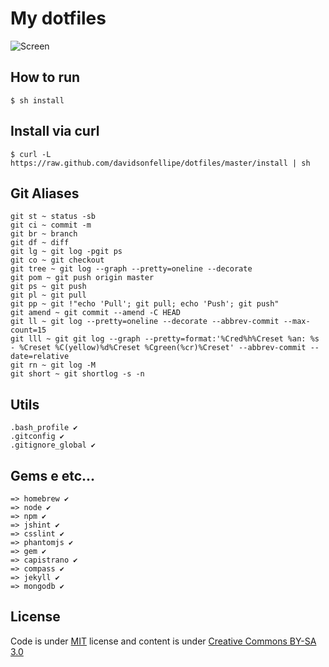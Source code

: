 # My dotfiles

![Screen](http://f.cl.ly/items/3O0i2I1f080A2v1k330t/Screen%20Shot%202013-10-07%20at%201.41.00%20AM.png)

## How to run

```
$ sh install
```

## Install via curl

```
$ curl -L https://raw.github.com/davidsonfellipe/dotfiles/master/install | sh
```

## Git Aliases

```
git st ~ status -sb
git ci ~ commit -m
git br ~ branch
git df ~ diff
git lg ~ git log -pgit ps
git co ~ git checkout
git tree ~ git log --graph --pretty=oneline --decorate
git pom ~ git push origin master
git ps ~ git push
git pl ~ git pull
git pp ~ git !"echo 'Pull'; git pull; echo 'Push'; git push"
git amend ~ git commit --amend -C HEAD
git ll ~ git log --pretty=oneline --decorate --abbrev-commit --max-count=15
git lll ~ git git log --graph --pretty=format:'%Cred%h%Creset %an: %s - %Creset %C(yellow)%d%Creset %Cgreen(%cr)%Creset' --abbrev-commit --date=relative
git rn ~ git log -M
git short ~ git shortlog -s -n
```

## Utils

```
.bash_profile ✔
.gitconfig ✔
.gitignore_global ✔
```

## Gems e etc...

```
=> homebrew ✔
=> node ✔
=> npm ✔
=> jshint ✔
=> csslint ✔
=> phantomjs ✔
=> gem ✔
=> capistrano ✔
=> compass ✔
=> jekyll ✔
=> mongodb ✔
```

## License

Code is under [MIT](http://davidsonfellipe.mit-license.org) license and content is under [Creative Commons BY-SA 3.0](http://creativecommons.org/licenses/by-sa/3.0/deed.en_US)
